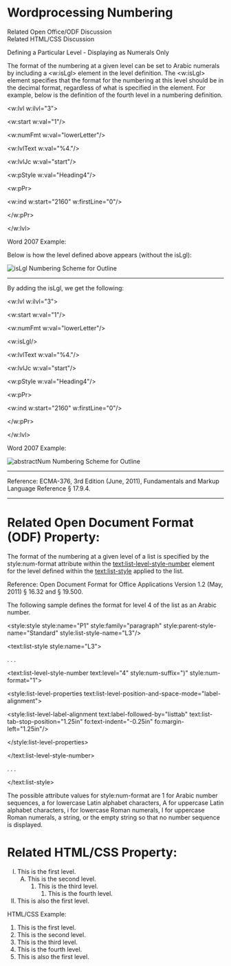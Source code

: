 # Wordprocessing Numbering

Related Open Office/ODF Discussion  
Related HTML/CSS Discussion

Defining a Particular Level - Displaying as Numerals Only

The format of the numbering at a given level can be set to Arabic numerals by including a <w:isLgl> element in the level definition. The <w:isLgl> element specifies that the format for the numbering at this level should be in the decimal format, regardless of what is specified in the <numFmt> element. For example, below is the definition of the fourth level in a numbering definition.

<w:lvl w:ilvl="3">

<w:start w:val="1"/>

<w:numFmt w:val="lowerLetter"/>

<w:lvlText w:val="%4."/>

<w:lvlJc w:val="start"/>

<w:pStyle w:val="Heading4"/>

<w:pPr>

<w:ind w:start="2160" w:firstLine="0"/>

</w:pPr>

</w:lvl>

Word 2007 Example:

Below is how the level defined above appears (without the isLgl):

![isLgl Numbering Scheme for Outline](images\wp-numberingLvl-1.gif)

---

By adding the isLgl, we get the following:

<w:lvl w:ilvl="3">

<w:start w:val="1"/>

<w:numFmt w:val="lowerLetter"/>

<w:isLgl/>

<w:lvlText w:val="%4."/>

<w:lvlJc w:val="start"/>

<w:pStyle w:val="Heading4"/>

<w:pPr>

<w:ind w:start="2160" w:firstLine="0"/>

</w:pPr>

</w:lvl>

Word 2007 Example:

![abstractNum Numbering Scheme for Outline](images\wp-numberingLvl-2.gif)

---

Reference: ECMA-376, 3rd Edition (June, 2011), Fundamentals and Markup Language Reference § 17.9.4.

---

# Related Open Document Format (ODF) Property:

The format of the numbering at a given level of a list is specified by the style:num-format attribute within the <text:list-level-style-number> element for the level defined within the <text:list-style> applied to the list.

Reference: Open Document Format for Office Applications Version 1.2 (May, 2011) § 16.32 and § 19.500.

The following sample defines the format for level 4 of the list as an Arabic number.

<style:style style:name="P1" style:family="paragraph" style:parent-style-name="Standard" style:list-style-name="L3"/>

<text:list-style style:name="L3">

. . .

<text:list-level-style-number text:level="4" style:num-suffix=")" style:num-format="1">

<style:list-level-properties text:list-level-position-and-space-mode="label-alignment">

<style:list-level-label-alignment text:label-followed-by="listtab" text:list-tab-stop-position="1.25in" fo:text-indent="-0.25in" fo:margin-left="1.25in"/>

</style:list-level-properties>

</text:list-level-style-number>

. . .

</text:list-style>

The possible attribute values for style:num-format are 1 for Arabic number sequences, a for lowercase Latin alphabet characters, A for uppercase Latin alphabet characters, i for lowercase Roman numerals, I for uppercase Roman numerals, a string, or the empty string so that no number sequence is displayed.

# Related HTML/CSS Property:

<ol>

<li style="list-style-type:upper-roman;">This is the first level.

<ol>

<li style="list-style-type:upper-alpha;">This is the second level.

<ol>

<li style="list-style-type:decimal;">This is the third level.

<ol>

<li style="list-style-type:decimal;">This is the fourth level.</li>

</ol>

</li>

</ol>

</li>

</ol>

</li>

<li style="list-style-type:upper-roman;">This is also the first level.</li>

</ol>

HTML/CSS Example:

1. This is the first level.
1. This is the second level.
1. This is the third level.
1. This is the fourth level.
1. This is also the first level.
